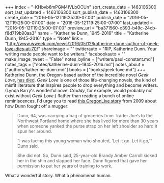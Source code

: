 +++
index = "-KHbvb6mPGM4IVLbOCUn"
sort_create_date = 1463106300
sort_last_updated = 1463106300
sort_publish_date = 1463106300
create_date = "2016-05-12T19:25:00-07:00"
publish_date = "2016-05-12T19:25:00-07:00"
date = "2016-05-12T19:25:00-07:00"
last_updated = "2016-05-12T19:25:00-07:00"
preview_url = "ba371560-c393-b49c-24cb-f8d719b90aa3"
name = "Katherine Dunn, 1945-2016"
title = "Katherine Dunn, 1945-2016"
type = "Note"
link = "http://www.wweek.com/news/2016/05/12/katherine-dunn-author-of-geek-love-dies-at-70/"
shareimage = ""
twitterauto = "RIP, Katherine Dunn. Your writing made people want to be writers."
facebookauto = ""
make_image_tweet = "False"
notes_byline = ["writers/paul-constant.md"]
notes_tags = ["notes/katherine-dunn-1945-2016.md"]
notes_about = ["authors/katherine-dunn.md"]
books = ["books/geek-love.md"]
+++
Katherine Dunn, the Oregon-based author of the incredible  novel *Geek Love*, [has died](http://www.wweek.com/news/2016/05/12/katherine-dunn-author-of-geek-love-dies-at-70/). *Geek Love* is one of those life-changing novels, the kind of misfit literature that inspires people to drop everything and become writers. (Lynda Barry's wonderful novel *Cruddy*, for example, would probably not exist without *Geek Love*.) Rather than reading a bunch of online reminiscences, I'd urge you to read [this OregonLive story](http://www.oregonlive.com/health/index.ssf/2009/11/boxing_day.html) from 2009 about how Dunn fought off a mugger:

<blockquote><p>Dunn, 64, was carrying a bag of groceries from Trader Joe’s to the Northwest Portland home where she has lived for more than 30 years when someone yanked the purse strap on her left shoulder so hard it spun her around.</p>

<p>“I was facing this young woman who shouted, ‘Let it go. Let it go,’” Dunn said.</p> 

<p>She did not. So, Dunn said, 25-year-old Brandy Amber Carroll kicked her in the shin and slapped her face. Dunn figured that gave her permission to put her years of training to work.</p></blockquote>

What a wonderful story. What a phenomenal human.